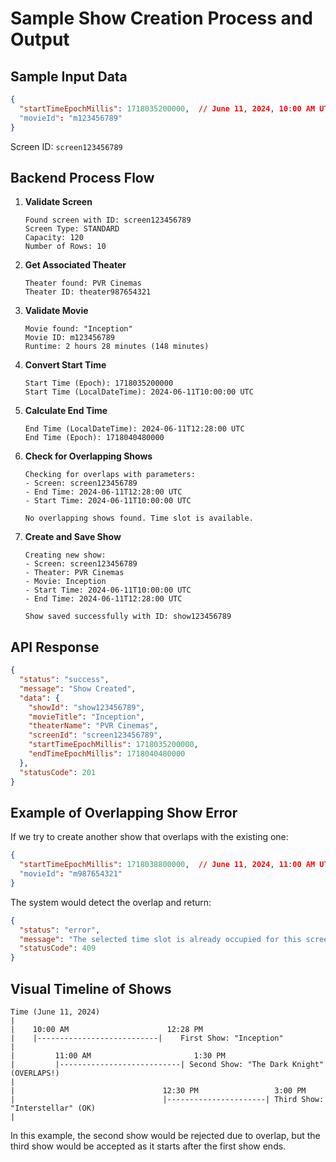 # Sample Show Creation Process and Output

## Sample Input Data

```json
{
  "startTimeEpochMillis": 1718035200000,  // June 11, 2024, 10:00 AM UTC
  "movieId": "m123456789"
}
```

Screen ID: `screen123456789`

## Backend Process Flow

1. **Validate Screen**
   ```
   Found screen with ID: screen123456789
   Screen Type: STANDARD
   Capacity: 120
   Number of Rows: 10
   ```

2. **Get Associated Theater**
   ```
   Theater found: PVR Cinemas
   Theater ID: theater987654321
   ```

3. **Validate Movie**
   ```
   Movie found: "Inception"
   Movie ID: m123456789
   Runtime: 2 hours 28 minutes (148 minutes)
   ```

4. **Convert Start Time**
   ```
   Start Time (Epoch): 1718035200000
   Start Time (LocalDateTime): 2024-06-11T10:00:00 UTC
   ```

5. **Calculate End Time**
   ```
   End Time (LocalDateTime): 2024-06-11T12:28:00 UTC
   End Time (Epoch): 1718040480000
   ```

6. **Check for Overlapping Shows**
   ```
   Checking for overlaps with parameters:
   - Screen: screen123456789
   - End Time: 2024-06-11T12:28:00 UTC
   - Start Time: 2024-06-11T10:00:00 UTC
   
   No overlapping shows found. Time slot is available.
   ```

7. **Create and Save Show**
   ```
   Creating new show:
   - Screen: screen123456789
   - Theater: PVR Cinemas
   - Movie: Inception
   - Start Time: 2024-06-11T10:00:00 UTC
   - End Time: 2024-06-11T12:28:00 UTC
   
   Show saved successfully with ID: show123456789
   ```

## API Response

```json
{
  "status": "success",
  "message": "Show Created",
  "data": {
    "showId": "show123456789",
    "movieTitle": "Inception",
    "theaterName": "PVR Cinemas",
    "screenId": "screen123456789",
    "startTimeEpochMillis": 1718035200000,
    "endTimeEpochMillis": 1718040480000
  },
  "statusCode": 201
}
```

## Example of Overlapping Show Error

If we try to create another show that overlaps with the existing one:

```json
{
  "startTimeEpochMillis": 1718038800000,  // June 11, 2024, 11:00 AM UTC
  "movieId": "m987654321"
}
```

The system would detect the overlap and return:

```json
{
  "status": "error",
  "message": "The selected time slot is already occupied for this screen",
  "statusCode": 409
}
```

## Visual Timeline of Shows

```
Time (June 11, 2024)
|
|    10:00 AM                      12:28 PM
|    |---------------------------|    First Show: "Inception"
|
|         11:00 AM                       1:30 PM
|         |---------------------------| Second Show: "The Dark Knight" (OVERLAPS!)
|
|                                 12:30 PM                 3:00 PM
|                                 |----------------------| Third Show: "Interstellar" (OK)
|
```

In this example, the second show would be rejected due to overlap, but the third show would be accepted as it starts after the first show ends.
